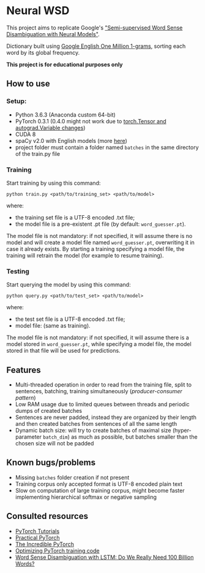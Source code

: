 # Neural WSD

This project aims to replicate Google's ["Semi-supervised Word Sense Disambiguation with Neural Models"](https://research.google.com/pubs/pub45729.html?authuser=0).

Dictionary built using [Google English One Million 1-grams](http://storage.googleapis.com/books/ngrams/books/datasetsv2.html), sorting each word by its global frequency.

**This project is for educational purposes only**

## How to use

### Setup:

- Python 3.6.3 (Anaconda custom 64-bit)
- PyTorch 0.3.1 (0.4.0 might not work due to [torch.Tensor and autograd.Variable changes](https://github.com/pytorch/pytorch/releases/tag/v0.4.0))
- CUDA 8
- spaCy v2.0 with English models (more [here](https://spacy.io/usage/))
- project folder must contain a folder named `batches` in the same directory of the train.py file

### Training

Start training by using this command:

  `python train.py <path/to/training_set> <path/to/model>`
  
where:
- the training set file is a UTF-8 encoded .txt file;
- the model file is a pre-existent .pt file (by default: `word_guesser.pt`).

The model file is not mandatory: if not specified, it will assume there is no model and will create a model file
named `word_guesser.pt`, overwriting it in case it already exists. By starting a training specifying a model file,
the training will retrain the model (for example to resume training).

### Testing

Start querying the model by using this command:

  `python query.py <path/to/test_set> <path/to/model>`
  
where:
- the test set file is a UTF-8 encoded .txt file;
- model file: (same as training).

The model file is not mandatory: if not specified, it will assume there is a model stored in `word_guesser.pt`, while
specifying a model file, the model stored in that file will be used for predictions.

## Features

- Multi-threaded operation in order to read from the training file, split to sentences, batching, training simultaneously (_producer-consumer pattern_)
- Low RAM usage due to limited queues between threads and periodic dumps of created batches
- Sentences are never padded, instead they are organized by their length and then created batches from sentences of all the same length
- Dynamic batch size: will try to create batches of maximal size (hyper-parameter `batch_dim`) as much as possible, but batches smaller than the chosen size will not be padded

## Known bugs/problems

- Missing `batches` folder creation if not present
- Training corpus only accepted format is UTF-8 encoded plain text
- Slow on computation of large training corpus, might become faster implementing hierarchical softmax or negative sampling

## Consulted resources

- [PyTorch Tutorials](http://pytorch.org/tutorials/)
- [Practical PyTorch](https://github.com/spro/practical-pytorch)
- [The Incredible PyTorch](https://github.com/ritchieng/the-incredible-pytorch)
- [Optimizing PyTorch training code](https://www.sagivtech.com/2017/09/19/optimizing-pytorch-training-code/)
- [Word Sense Disambiguation with LSTM: Do We Really Need 100 Billion Words?](https://github.com/cltl/wsd-dynamic-sense-vector)

